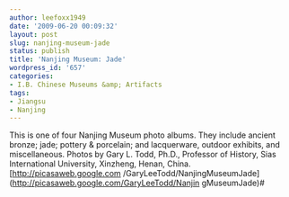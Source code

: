 ```yaml
---
author: leefoxx1949
date: '2009-06-20 00:09:32'
layout: post
slug: nanjing-museum-jade
status: publish
title: 'Nanjing Museum: Jade'
wordpress_id: '657'
categories:
- I.B. Chinese Museums &amp; Artifacts
tags:
- Jiangsu
- Nanjing
---
```


This is one of four Nanjing Museum photo albums. They include ancient bronze;
jade; pottery & porcelain; and lacquerware, outdoor exhibits, and
miscellaneous. Photos by Gary L. Todd, Ph.D., Professor of History, Sias
International University, Xinzheng, Henan, China. [http://picasaweb.google.com
/GaryLeeTodd/NanjingMuseumJade](http://picasaweb.google.com/GaryLeeTodd/Nanjin
gMuseumJade)#

